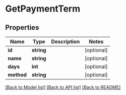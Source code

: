 # GetPaymentTerm

## Properties

 Name       | Type       | Description | Notes      
------------|------------|-------------|------------
 **id**     | **string** |             | [optional] 
 **name**   | **string** |             | [optional] 
 **days**   | **int**    |             | [optional] 
 **method** | **string** |             | [optional] 

[[Back to Model list]](../../README.md#documentation-for-models) [[Back to API list]](../../README.md#documentation-for-api-endpoints) [[Back to README]](../../README.md)


